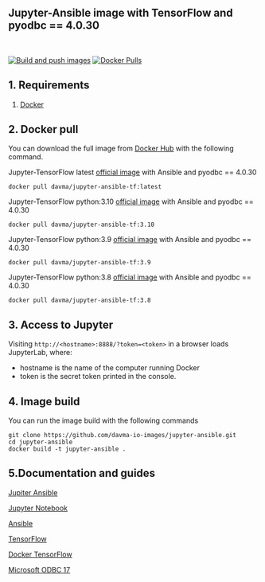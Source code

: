 ## Jupyter-Ansible image with TensorFlow and pyodbc == 4.0.30

</br>

[![Build and push images](https://github.com/davma-io-images/jupyter-ansible/actions/workflows/docker-image.yml/badge.svg)](https://github.com/davma-io-images/jupyter-ansible/actions/workflows/docker-image.yml)
[![Docker Pulls](https://img.shields.io/docker/pulls/davma/jupyter-ansible-tf?logo=docker&logoColor=white)](https://hub.docker.com/repository/docker/davma/jupyter-tensorflow-pyodbc) 

## 1. Requirements

1. [Docker](https://docs.docker.com/get-docker/)

## 2. Docker pull

You can download the full image from [Docker Hub](https://hub.docker.com/) with the following command.

Jupyter-TensorFlow latest [official image](https://hub.docker.com/r/jupyter/tensorflow-notebook/tags?page=1&name=python) with Ansible and pyodbc == 4.0.30

````
docker pull davma/jupyter-ansible-tf:latest
````

Jupyter-TensorFlow python:3.10 [official image](https://hub.docker.com/r/jupyter/tensorflow-notebook/tags?page=1&name=python) with Ansible and pyodbc == 4.0.30
````
docker pull davma/jupyter-ansible-tf:3.10
````
Jupyter-TensorFlow python:3.9 [official image](https://hub.docker.com/r/jupyter/tensorflow-notebook/tags?page=1&name=python) with Ansible and pyodbc == 4.0.30
````
docker pull davma/jupyter-ansible-tf:3.9
````
Jupyter-TensorFlow python:3.8 [official image](https://hub.docker.com/r/jupyter/tensorflow-notebook/tags?page=1&name=python) with Ansible and pyodbc == 4.0.30
````
docker pull davma/jupyter-ansible-tf:3.8
````

## 3. Access to Jupyter

Visiting ``http://<hostname>:8888/?token=<token>`` in a browser loads JupyterLab, where:

- hostname is the name of the computer running Docker
- token is the secret token printed in the console.

## 4. Image build

You can run the image build with the following commands

````
git clone https://github.com/davma-io-images/jupyter-ansible.git
cd jupyter-ansible
docker build -t jupyter-ansible .
````

## 5.Documentation and guides

[Jupiter Ansible](https://github.com/ansible/ansible-jupyter-kernel)

[Jupyter Notebook](https://jupyter.org/)

[Ansible](https://docs.ansible.com/)

[TensorFlow](https://www.tensorflow.org/)

[Docker TensorFlow](https://www.tensorflow.org/install/docker)

[Microsoft ODBC 17](https://docs.microsoft.com/en-us/sql/connect/odbc/linux-mac/installing-the-microsoft-odbc-driver-for-sql-server?view=sql-server-2017)



